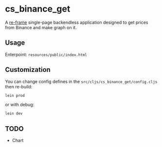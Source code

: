 # cs_binance_get

A [re-frame](https://github.com/day8/re-frame) single-page backendless application designed to get prices from Binance and make graph on it.

## Usage
Enterpoint: ```resources/public/index.html```

## Customization
You can change config defines in the ```src/cljs/cs_binance_get/config.cljs``` then re-build:
```sh
lein prod
```
or with debug:
```sh
lein dev
```

## TODO
 - Chart


